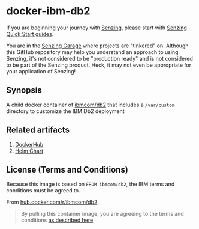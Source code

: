 # docker-ibm-db2

If you are beginning your journey with
[Senzing](https://senzing.com/),
please start with
[Senzing Quick Start guides](https://docs.senzing.com/quickstart/).

You are in the
[Senzing Garage](https://github.com/senzing-garage)
where projects are "tinkered" on.
Although this GitHub repository may help you understand an approach to using Senzing,
it's not considered to be "production ready" and is not considered to be part of the Senzing product.
Heck, it may not even be appropriate for your application of Senzing!

## Synopsis

A child docker container of
[ibmcom/db2](https://hub.docker.com/r/ibmcom/db2)
that includes a `/var/custom` directory to customize the IBM Db2 deployment

## Related artifacts

1. [DockerHub](https://hub.docker.com/r/senzing/ibm-db2)
1. [Helm Chart](https://github.com/senzing-garage/charts/tree/main/charts/senzing-ibm-db2)

## License (Terms and Conditions)

Because this image is based on `FROM ibmcom/db2`, the IBM terms and conditions must be agreed to.

From [hub.docker.com/r/ibmcom/db2](https://hub.docker.com/r/ibmcom/db2):

> By pulling this container image, you are agreeing to the terms and conditions
> [as described here](https://www-03.ibm.com/software/sla/sladb.nsf/displaylis/1E8460F5B5EBE0EB85258427002C656B?OpenDocument)
